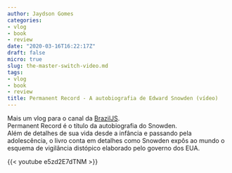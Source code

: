 ```yaml
---
author: Jaydson Gomes
categories:
- vlog
- book
- review
date: "2020-03-16T16:22:17Z"
draft: false
micro: true
slug: the-master-switch-video.md
tags:
- vlog
- book
- review
title: Permanent Record - A autobiografia de Edward Snowden (vídeo)
---
```

Mais um vlog para o canal da [BrazilJS](https://www.youtube.com/user/BrazilJS).  
Permanent Record é o título da autobiografia do Snowden.  
Além de detalhes de sua vida desde a infância e passando pela adolescência, o livro conta em detalhes como Snowden expôs ao mundo o esquema de vigilância distópico elaborado pelo governo dos EUA.  

{{< youtube e5zd2E7dTNM >}}
